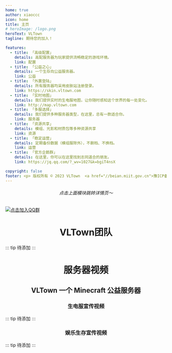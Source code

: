 ```yaml
---
home: true
author: xiaoccc
icon: home
title: 主页
# heroImage: /logo.png
heroText: VLTown
tagline: 期待您的加入！

features:
  - title: 「高级配置」
    details: 高配服务器为玩家提供流畅稳定的游戏环境。
    link: 配置
  - title: 「公益之心」
    details: 一个生存向公益服务器。
    link: 公益
  - title: 「外置登陆」
    details: 所有服务器均采用皮肤站注册登录。
    link: https://skin.vltown.com
  - title: 「实时地图」
    details: 我们提供实时的生电服地图，让你随时感知这个世界的每一处变化。
    link: http://map.vltown.com
  - title: 「多服选择」
    details: 我们提供多种服务器类型，在这里，总有一款适合你。
    link: 服务器
  - title: 「资源共享」
    details: 模组、光影和材质包等多种资源共享
    link: 资源
  - title: 「稳定运营」
    details: 定期备份数据（模组服除外），不删档、不换档。
    link: 运营
  - title: 「官方企鹅群」
    details: 在这里，你可以在这里找到志同道合的朋友。
    link: https://jq.qq.com/?_wv=1027&k=bgiT4nsX

copyright: false
footer: <p> 版权所有 © 2023 VLTown  <a href="//beian.miit.gov.cn">豫ICP备2023014806号-1</a></p>
---
```

###### <div align="center" color="RED">点击上面模块跳转详情页～</div>


[![点击加入QQ群](https://img.shields.io/badge/QQ%20Group-658504806-12B7F5?logo=tencent-qq)](https://jq.qq.com/?_wv=1027&k=bgiT4nsX)

# <div align="center">VLTown团队</div>
::: tip
待添加
:::

# <div align="center">服务器视频</div>

## <div align="center">VLTown 一个 Minecraft 公益服务器</div>

### <div align="center">生电服宣传视频</div>
<!-- ###### <video src="/sd.mp4" width="640" height="360" poster="/sd.jpg" preload="auto">抱歉，无法加载视频。</video> -->
::: tip
待添加
:::

### <div align="center">娱乐生存宣传视频</div>
<!-- ###### <video src="/yl.mp4" width="640" height="360" poster="/yl.jpg" preload="auto">抱歉，无法加载视频。</video> -->
::: tip
待添加
:::